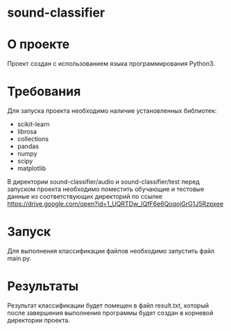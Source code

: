 # sound-classifier
# О проекте
Проект создан с использованием языка программирования Python3.


# Требования
Для запуска проекта необходимо наличие установленных библиотек:
* scikit-learn
* librosa
* collections
* pandas
* numpy
* scipy
* matplotlib


В директории sound-classifier/audio и sound-classifier/test перед запуском проекта необходимо поместить обучающие и тестовые данные из соответствующих директорий по ссылке https://drive.google.com/open?id=1_UQRTDw_lQfF6e6QoqojGrG1J5Rzpxee


# Запуск
Для выполнения классификации файлов необходимо запустить файл main.py.


# Результаты
Результат классификации будет помещен в файл result.txt, который после завершения выполнения программы будет создан в корневой директории проекта.
